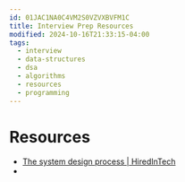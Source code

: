 ```yaml
---
id: 01JAC1NA0C4VM2S0VZVXBVFM1C
title: Interview Prep Resources
modified: 2024-10-16T21:33:15-04:00
tags:
  - interview
  - data-structures
  - dsa
  - algorithms
  - resources
  - programming
---
```

# Resources
- [The system design process | HiredInTech](https://www.hiredintech.com/system-design/the-system-design-process/)
- 